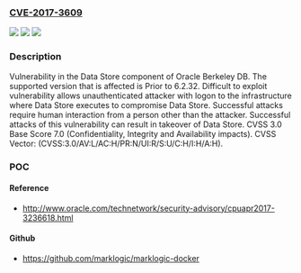 ### [CVE-2017-3609](https://cve.mitre.org/cgi-bin/cvename.cgi?name=CVE-2017-3609)
![](https://img.shields.io/static/v1?label=Product&message=Oracle%20Berkeley%20DB&color=blue)
![](https://img.shields.io/static/v1?label=Version&message=unspecified%20&color=brightgreen)
![](https://img.shields.io/static/v1?label=Vulnerability&message=Difficult%20to%20exploit%20vulnerability%20allows%20unauthenticated%20attacker%20with%20logon%20to%20the%20infrastructure%20where%20Data%20Store%20executes%20to%20compromise%20Data%20Store.%20%20Successful%20attacks%20require%20human%20interaction%20from%20a%20person%20other%20than%20the%20attacker.%20Successful%20attacks%20of%20this%20vulnerability%20can%20result%20in%20takeover%20of%20Data%20Store.&color=brightgreen)

### Description

Vulnerability in the Data Store component of Oracle Berkeley DB. The supported version that is affected is Prior to 6.2.32. Difficult to exploit vulnerability allows unauthenticated attacker with logon to the infrastructure where Data Store executes to compromise Data Store. Successful attacks require human interaction from a person other than the attacker. Successful attacks of this vulnerability can result in takeover of Data Store. CVSS 3.0 Base Score 7.0 (Confidentiality, Integrity and Availability impacts). CVSS Vector: (CVSS:3.0/AV:L/AC:H/PR:N/UI:R/S:U/C:H/I:H/A:H).

### POC

#### Reference
- http://www.oracle.com/technetwork/security-advisory/cpuapr2017-3236618.html

#### Github
- https://github.com/marklogic/marklogic-docker

